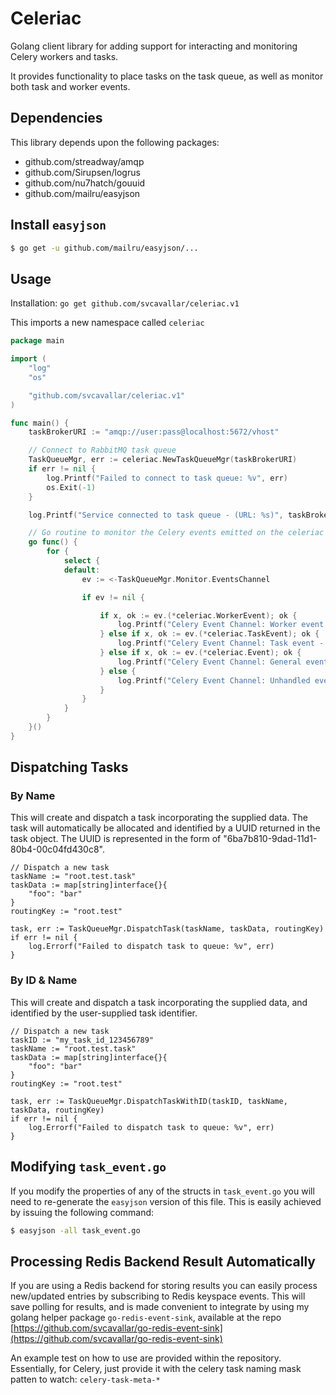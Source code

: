 # Celeriac

Golang client library for adding support for interacting and monitoring Celery workers and tasks.

It provides functionality to place tasks on the task queue, as well
as monitor both task and worker events.

## Dependencies

This library depends upon the following packages:

- github.com/streadway/amqp
- github.com/Sirupsen/logrus
- github.com/nu7hatch/gouuid
- github.com/mailru/easyjson

## Install `easyjson`

```bash
$ go get -u github.com/mailru/easyjson/...
```

## Usage

Installation: `go get github.com/svcavallar/celeriac.v1`

This imports a new namespace called `celeriac`

```go
package main

import (
	"log"
	"os"

	"github.com/svcavallar/celeriac.v1"
)

func main() {
	taskBrokerURI := "amqp://user:pass@localhost:5672/vhost"

	// Connect to RabbitMQ task queue
	TaskQueueMgr, err := celeriac.NewTaskQueueMgr(taskBrokerURI)
	if err != nil {
		log.Printf("Failed to connect to task queue: %v", err)
		os.Exit(-1)
	}

	log.Printf("Service connected to task queue - (URL: %s)", taskBrokerURI)

	// Go routine to monitor the Celery events emitted on the celeriac events channel
	go func() {
        for {
            select {
            default:
                ev := <-TaskQueueMgr.Monitor.EventsChannel

                if ev != nil {

                    if x, ok := ev.(*celeriac.WorkerEvent); ok {
                        log.Printf("Celery Event Channel: Worker event - %s [Hostname]: %s", x.Type, x.Hostname)
                    } else if x, ok := ev.(*celeriac.TaskEvent); ok {
                        log.Printf("Celery Event Channel: Task event - %s [ID]: %s", x.Type, x.UUID)
                    } else if x, ok := ev.(*celeriac.Event); ok {
                        log.Printf("Celery Event Channel: General event - %s [Hostname]: %s - [Data]: %v", x.Type, x.Hostname, x.Data)
                    } else {
                        log.Printf("Celery Event Channel: Unhandled event: %v", ev)
                    }
                }
            }
        }
	}()
}
```

## Dispatching Tasks

### By Name
This will create and dispatch a task incorporating the supplied data. The task will automatically be allocated and identified by a UUID returned in the task object. The UUID is represented in the form of "6ba7b810-9dad-11d1-80b4-00c04fd430c8".

	// Dispatch a new task
	taskName := "root.test.task"
	taskData := map[string]interface{}{
		"foo": "bar"
	}
	routingKey := "root.test"

	task, err := TaskQueueMgr.DispatchTask(taskName, taskData, routingKey)
	if err != nil {
		log.Errorf("Failed to dispatch task to queue: %v", err)
	}


### By ID & Name
This will create and dispatch a task incorporating the supplied data, and identified by the user-supplied task identifier.

	// Dispatch a new task
	taskID := "my_task_id_123456789"
	taskName := "root.test.task"
	taskData := map[string]interface{}{
		"foo": "bar"
	}
	routingKey := "root.test"

	task, err := TaskQueueMgr.DispatchTaskWithID(taskID, taskName, taskData, routingKey)
	if err != nil {
		log.Errorf("Failed to dispatch task to queue: %v", err)
	}

## Modifying `task_event.go`

If you modify the properties of any of the structs in `task_event.go` you will need to re-generate the `easyjson` version of this file. This is easily achieved by issuing the following command:

```bash
$ easyjson -all task_event.go
```
## Processing Redis Backend Result Automatically
If you are using a Redis backend for storing results you can easily process new/updated entries by subscribing to Redis keyspace events. This will save polling for results, and is made convenient to integrate by using my golang helper package `go-redis-event-sink`, available at the repo [https://github.com/svcavallar/go-redis-event-sink](https://github.com/svcavallar/go-redis-event-sink)

An example test on how to use are provided within the repository. Essentially, for Celery, just provide it with the celery task naming mask patten to watch: `celery-task-meta-*`